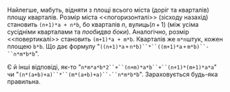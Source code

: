 Найлегше, мабуть, відняти з площі всього міста (доріг та кварталів)
площу кварталів. Розмір міста \<\<погоризонталі\>\> (зісходу назахід)
становить `(n+1)*a + n*b`, бо кварталів $n$, вулиць${(n\,{+}\,1)}$ (між
усіма сусідніми кварталами та *пообидва боки*). Аналогічно, розмір
\<\<повертикалі\>\> становить `(m+1)*a + m*b`. Кварталів же `m*n`штук,
кожен площею `b*b`. Що дає формулу
"`((n+1)*a`$\,$`+`$\,$`n*b)``*``((m+1)*a`$\,$`+`$\,$`m*b)``-``n*m*b*b`".

Є й інші відповіді, як-то
"`n*m*a*b*2``+``(n+m)*a*b``+``(n+1)*(m+1)*a*a`" чи
"`(n*(a+b)+a)``*``(m*(a+b)+a)``-``n*m*b*b`". Зараховується будь-яка
правильна.
